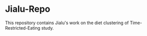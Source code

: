 # Jialu-Repo

This repository contains Jialu's work on the diet clustering of Time-Restricted-Eating study.